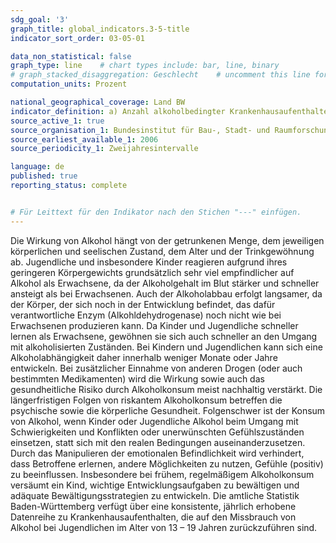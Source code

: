 ```yaml
---
sdg_goal: '3'
graph_title: global_indicators.3-5-title 
indicator_sort_order: 03-05-01

data_non_statistical: false
graph_type: line    # chart types include: bar, line, binary
# graph_stacked_disaggregation: Geschlecht    # uncomment this line for stacked bars. eplace "Geschlecht" with the field of aggregation.
computation_units: Prozent

national_geographical_coverage: Land BW
indicator_definition: a) Anzahl alkoholbedingter Krankenhausaufenthalte bei Jungen je 1.000 Einwohner (13 – 19 Jahre); b) Anzahl alkoholbedingter Krankenhausaufenthalte bei Mädchen je 1.000 Einwohnerinnen (13 – 19 Jahre)
source_active_1: true
source_organisation_1: Bundesinstitut für Bau-, Stadt- und Raumforschung, Statistisches Landesamt BW
source_earliest_available_1: 2006
source_periodicity_1: Zweijahresintervalle

language: de   
published: true
reporting_status: complete


# Für Leittext für den Indikator nach den Stichen "---" einfügen.
---
```


Die Wirkung von Alkohol hängt von der getrunkenen Menge, dem jeweiligen körperlichen und seelischen Zustand, dem Alter und der Trinkgewöhnung ab. Jugendliche und insbesondere Kinder reagieren aufgrund ihres geringeren Körpergewichts grundsätzlich sehr viel empfindlicher auf Alkohol als Erwachsene, da der Alkoholgehalt im Blut stärker und schneller ansteigt als bei Erwachsenen. Auch der Alkoholabbau erfolgt langsamer, da der Körper, der sich noch in der Entwicklung befindet, das dafür verantwortliche Enzym (Alkohldehydrogenase) noch nicht wie bei Erwachsenen produzieren kann. Da Kinder und Jugendliche schneller lernen als Erwachsene, gewöhnen sie sich auch schneller an den Umgang mit alkoholisierten Zuständen. Bei Kindern und Jugendlichen kann sich eine Alkoholabhängigkeit daher innerhalb weniger Monate oder Jahre entwickeln. Bei zusätzlicher Einnahme von anderen Drogen (oder auch bestimmten Medikamenten) wird die Wirkung sowie auch das gesundheitliche Risiko durch Alkoholkonsum meist nachhaltig verstärkt. Die längerfristigen Folgen von riskantem Alkoholkonsum betreffen die psychische sowie die körperliche Gesundheit. Folgenschwer ist der Konsum von Alkohol, wenn Kinder oder Jugendliche Alkohol beim Umgang mit Schwierigkeiten und Konflikten oder unerwünschten Gefühlszuständen einsetzen, statt sich mit den realen Bedingungen auseinanderzusetzen. Durch das Manipulieren der emotionalen Befindlichkeit wird verhindert, dass Betroffene erlernen, andere Möglichkeiten zu nutzen, Gefühle (positiv) zu beeinflussen. Insbesondere bei frühem, regelmäßigem Alkoholkonsum versäumt ein Kind, wichtige Entwicklungsaufgaben zu bewältigen und adäquate Bewältigungsstrategien zu entwickeln.
Die amtliche Statistik Baden-Württemberg verfügt über eine konsistente, jährlich erhobene Datenreihe zu Krankenhausaufenthalten, die auf den Missbrauch von Alkohol bei Jugendlichen im Alter von 13 – 19 Jahren zurückzuführen sind.